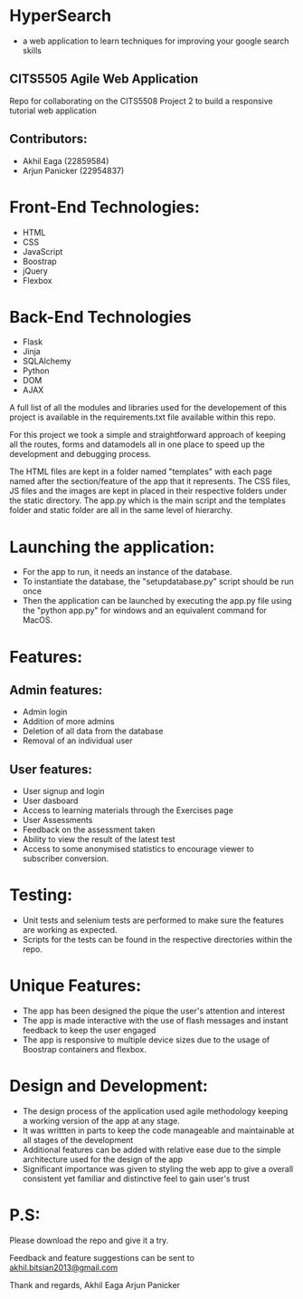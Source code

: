 # HyperSearch
- a web application to learn techniques for improving your google search skills

## CITS5505 Agile Web Application

Repo for collaborating on the CITS5508 Project 2 to build a responsive tutorial web application

## Contributors:
- Akhil Eaga (22859584)
- Arjun Panicker (22954837)

# Front-End Technologies:
- HTML
- CSS
- JavaScript
- Boostrap
- jQuery
- Flexbox

# Back-End Technologies
- Flask
- Jinja
- SQLAlchemy
- Python 
- DOM
- AJAX

A full list of all the modules and libraries used for the developement of this project is available in the requirements.txt file available within this repo. 

For this project we took a simple and straightforward approach of keeping all the routes, forms and datamodels all in one place to speed up the development and debugging process.

The HTML files are kept in a folder named "templates" with each page named after the section/feature of the app that it represents. The CSS files, JS files and the images are kept in placed in their respective folders under the static directory. The app.py which is the main script and the templates folder and static folder are all in the same level of hierarchy.

# Launching the application:
- For the app to run, it needs an instance of the database. 
- To instantiate the database, the "setupdatabase.py" script should be run once
- Then the application can be launched by executing the app.py file using the "python app.py" for windows and an equivalent command for MacOS.


# Features:
## Admin features:
- Admin login
- Addition of more admins
- Deletion of all data from the database
- Removal of an individual user

## User features:
- User signup and login
- User dasboard
- Access to learning materials through the Exercises page
- User Assessments
- Feedback on the assessment taken
- Ability to view the result of the latest test
- Access to some anonymised statistics to encourage viewer to subscriber conversion.


# Testing:
- Unit tests and selenium tests are performed to make sure the features are working as expected.
- Scripts for the tests can be found in the respective directories within the repo.


# Unique Features:
- The app has been designed the pique the user's attention and interest
- The app is made interactive with the use of flash messages and instant feedback to keep the user engaged
- The app is responsive to multiple device sizes due to the usage of Boostrap containers and flexbox. 


# Design and Development:
- The design process of the application used agile methodology keeping a working version of the app at any stage. 
- It was writtten in parts to keep the code manageable and maintainable at all stages of the development
- Additional features can be added with relative ease due to the simple architecture used for the design of the app
- Significant importance was given to styling the web app to give a overall consistent yet familiar and distinctive feel to gain user's trust


# P.S:
Please download the repo and give it a try.

Feedback and feature suggestions can be sent to akhil.bitsian2013@gmail.com


Thank and regards,
Akhil Eaga
Arjun Panicker



